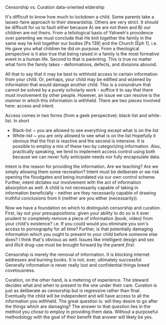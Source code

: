 Censorship vs. Curation
	data-oriented eldership


It's difficult to know how much to lockdown a child.  Some parents take a lassez-faire approach to their stewardship.  Others are very strict.  It should be difficult for us to fault either because A) we are not them and B) our children are not theirs.
	From a teliological basis of Yahweh's providence over parenting we must conclude that He knit together the family in the same way he knit together our bodies [Ps 139] and the Church [Eph 1].  i.e. He gave you what children he did on purpose.
	From a theological perspective is it also true that being raised in a family is the most formative event in a human life.  Second to that is parenting.  This is true no matter what form the family takes - deformations, defects, and divisions abound.

All that to say that it may be best to withhold access to certain information from your child.  Or, perhaps, your child may be edified and wizened by information that would damage another child.  This is a conundrum that cannot be solved by a purely scholarly work - suffice it to say that there must involvement by other people.
	However, an issue we can resolve is the _manner_ in which this information is withheld.  There are two pieces involved here: access and intent.

Access comes in two forms (from a geek perspective): black-list and white-list.  In short
- Black-list ~ you are allowed to see everything except what is on the list
- White-list ~ you are only allowed to see what is on the list
	Hopefully it obvious that the first is reactive and the second is intensive.  It is possible to employ a mix of these two by categorizing information.
	Also, practically speaking, we tend to implement access control using both because we can never fully anticipate needs nor fully encapsulate data.

Intent is the reason for providing the information.  Are we teaching?  Are we simply allowing them some recreation?
	Intent must be deliberate or we risk opening the floodgates and being inundated via our own control scheme.
	Further, intent dictates our involvement with the act of information absorption as well.  A child is not necessarily capable of taking in information beneficially - neither are they necessarily capable of drawing truthful conclusions from it (neither are you either (necessarily)).


Now we have a foundation on which to distinguish censorship and curation.  First, lay out your presuppositions: given your ability to do so is it ever prudent to completely remove a piece of information (book, video) from your child's existence?  i.e. If you could would you eliminate you son's access to pornography for all time?
	Further, is that potentially damaging information which you ought to present to your child before someone else does?  I think that's obvious as well.  Issues like intelligent design and sex and illicit drug-use must be brought forward by the parent _first_.

Censorship is merely the removal of information.  It is blocking internet addresses and burning books.  It is not, ever, ultimately successful.  Generally information is never really lost and confidential things breed covetousness.

Curation, on the other hand, is a metering of experience.  The steward decides what and when to present to the one under their care.  Curation is just as deliberate as censorship but is regressive rather than final.  Eventually the child will be independent and will have access to all the information you withheld.  The great question is: will they desire to go after the things which are damaging?
	The answer to that question lies in the method you chose to employ in providing them data.  Without a purposeful methodology with the goal of their benefit that answer will likely be yes.
